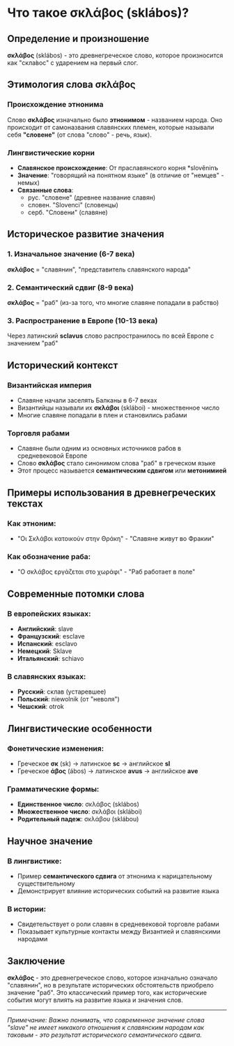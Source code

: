 # Что такое σκλάβος (sklábos)?

## Определение и произношение

**σκλάβος** (sklábos) - это древнегреческое слово, которое произносится как "скла́вос" с ударением на первый слог.

## Этимология слова σκλάβος

### Происхождение этнонима

Слово **σκλάβος** изначально было **этнонимом** - названием народа. Оно происходит от самоназвания славянских племен, которые называли себя **"словене"** (от слова "слово" - речь, язык).

### Лингвистические корни

- **Славянское происхождение**: От праславянского корня *slověninъ
- **Значение**: "говорящий на понятном языке" (в отличие от "немцев" - немых)
- **Связанные слова**: 
  - рус. "словене" (древнее название славян)
  - словен. "Slovenci" (словенцы)
  - серб. "Словени" (славяне)

## Историческое развитие значения

### 1. Изначальное значение (6-7 века)
**σκλάβος** = "славянин", "представитель славянского народа"

### 2. Семантический сдвиг (8-9 века)
**σκλάβος** = "раб" (из-за того, что многие славяне попадали в рабство)

### 3. Распространение в Европе (10-13 века)
Через латинский **sclavus** слово распространилось по всей Европе с значением "раб"

## Исторический контекст

### Византийская империя
- Славяне начали заселять Балканы в 6-7 веках
- Византийцы называли их **σκλάβοι** (skláboi) - множественное число
- Многие славяне попадали в плен и становились рабами

### Торговля рабами
- Славяне были одним из основных источников рабов в средневековой Европе
- Слово **σκλάβος** стало синонимом слова "раб" в греческом языке
- Этот процесс называется **семантическим сдвигом** или **метонимией**

## Примеры использования в древнегреческих текстах

### Как этноним:
- "Οι Σκλάβοι κατοικούν στην Θράκη" - "Славяне живут во Фракии"

### Как обозначение раба:
- "Ο σκλάβος εργάζεται στο χωράφι" - "Раб работает в поле"

## Современные потомки слова

### В европейских языках:
- **Английский**: slave
- **Французский**: esclave  
- **Испанский**: esclavo
- **Немецкий**: Sklave
- **Итальянский**: schiavo

### В славянских языках:
- **Русский**: склав (устаревшее)
- **Польский**: niewolnik (от "неволя")
- **Чешский**: otrok

## Лингвистические особенности

### Фонетические изменения:
- Греческое **σκ** (sk) → латинское **sc** → английское **sl**
- Греческое **άβος** (ábos) → латинское **avus** → английское **ave**

### Грамматические формы:
- **Единственное число**: σκλάβος (sklábos)
- **Множественное число**: σκλάβοι (skláboi)
- **Родительный падеж**: σκλάβου (sklábou)

## Научное значение

### В лингвистике:
- Пример **семантического сдвига** от этнонима к нарицательному существительному
- Демонстрирует влияние исторических событий на развитие языка

### В истории:
- Свидетельствует о роли славян в средневековой торговле рабами
- Показывает культурные контакты между Византией и славянскими народами

## Заключение

**σκλάβος** - это древнегреческое слово, которое изначально означало "славянин", но в результате исторических обстоятельств приобрело значение "раб". Это классический пример того, как исторические события могут влиять на развитие языка и значения слов.

---

*Примечание: Важно понимать, что современное значение слова "slave" не имеет никакого отношения к славянским народам как таковым - это результат исторического семантического сдвига.* 